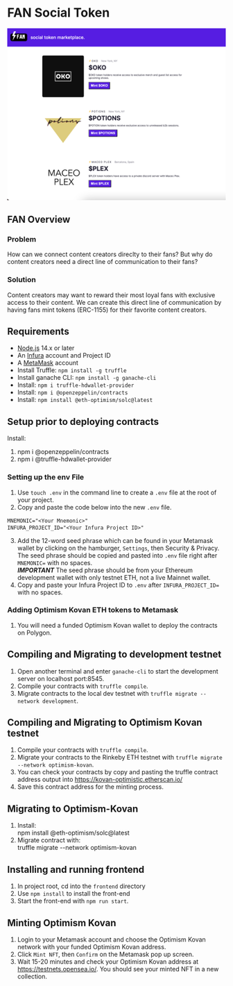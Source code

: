 # FAN Social Token 
![Fan homepage](fan-homepage.png)
## FAN Overview
### Problem
How can we connect content creators direclty to their fans? But why do content creators need a direct line of communication to their fans? 

### Solution
Content creators may want to reward their most loyal fans with exclusive access to their content. We can create this direct line of communication by having fans mint tokens (ERC-1155) for their favorite content creators.

## Requirements

- [Node.js](https://nodejs.org/) 14.x or later
- An [Infura](https://infura.io/) account and Project ID
- A [MetaMask](https://metamask.io/) account
- Install Truffle:  `npm install -g truffle`
- Install ganache CLI:  `npm install -g ganache-cli`
- Install: `npm i truffle-hdwallet-provider`
- Install: `npm i @openzeppelin/contracts`
- Install: `npm install @eth-optimism/solc@latest`

 
## Setup prior to deploying contracts
Install:
 1.   npm i @openzeppelin/contracts<br>
 2.   npm i @truffle-hdwallet-provider

### Setting up the env File

1. Use `touch .env` in the command line to create a `.env` file at the root of your project.
2. Copy and paste the code below into the new `.env` file.
```
MNEMONIC="<Your Mnemonic>"
INFURA_PROJECT_ID="<Your Infura Project ID>"
```

3. Add the 12-word seed phrase which can be found in your Metamask wallet by clicking on the hamburger, `Settings`, then Security & Privacy. The seed phrase should be copied and pasted into `.env` file right after `MNEMONIC=` with no spaces.<br>
***IMPORTANT*** The seed phrase should be from your Ethereum development wallet with only testnet ETH, not a live Mainnet wallet.
4. Copy and paste your Infura Project ID to `.env` after `INFURA_PROJECT_ID=` with no spaces.

### Adding Optimism Kovan ETH tokens to Metamask
1. You will need a funded Optimism Kovan wallet to deploy the contracts on Polygon.

## Compiling and Migrating to development testnet
1. Open another terminal and enter `ganache-cli` to start the development server on localhost port:8545.
2. Compile your contracts with `truffle compile`.
3. Migrate contracts to the local dev testnet with `truffle migrate --network development`.

## Compiling and Migrating to Optimism Kovan testnet
1. Compile your contracts with `truffle compile`.
2. Migrate your contracts to the Rinkeby ETH testnet with `truffle migrate --network optimism-kovan`.
3. You can check your contracts by copy and pasting the truffle contract address output into https://kovan-optimistic.etherscan.io/
4. Save this contract address for the minting process.

## Migrating to Optimism-Kovan
1. Install:<br>
        npm install @eth-optimism/solc@latest
2. Migrate contract with:<br>
        truffle migrate --network optimism-kovan

## Installing and running frontend
1. In project root, cd into the `frontend` directory 
2. Use `npm install` to install the front-end
3. Start the front-end with `npm run start`.

## Minting Optimism Kovan
1. Login to your Metamask account and choose the Optimism Kovan network with your funded Optimism Kovan address.
2. Click `Mint NFT`, then `Confirm` on the Metamask pop up screen.
3. Wait 15-20 minutes and check your Optimism Kovan address at https://testnets.opensea.io/. You should see your minted NFT in a new collection.



